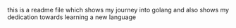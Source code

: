 this is a readme file which shows my journey into golang and also shows my dedication towards learning a new language
